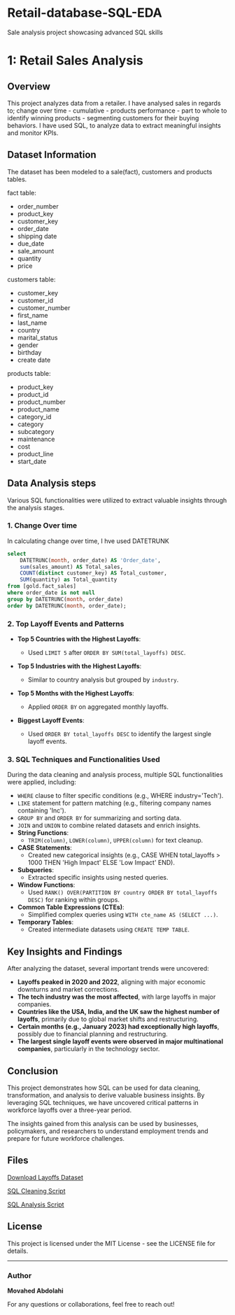 # Retail-database-SQL-EDA
Sale analysis project showcasing advanced SQL skills

# 1: Retail Sales Analysis
## Overview
This project analyzes data from a retailer. I have analysed sales in regards to; change over time - cumulative - products performance - part to whole to identify winning products - segmenting customers for their buying behaviors.
I have used SQL, to analyze data to extract meaningful insights and monitor KPIs.

## Dataset Information
The dataset has been modeled to a sale(fact), customers and products tables. 

fact table:
  - order_number
  - product_key
  - customer_key
  - order_date
  - shipping date
  - due_date
  - sale_amount
  - quantity
  - price

    
customers table:
  - customer_key
  - customer_id
  - customer_number
  - first_name
  - last_name
  - country
  - marital_status
  - gender
  - birthday
  - create date

products table:
  - product_key
  - product_id
  - product_number
  - product_name
  - category_id
  - category
  - subcategory
  - maintenance
  - cost
  - product_line
  - start_date

## Data Analysis steps
Various SQL functionalities were utilized to extract valuable insights through the analysis stages. 

### 1. **Change Over time**
In calculating change over time, I hve used DATETRUNK 
```sql
select
	DATETRUNC(month, order_date) AS 'Order_date',
	sum(sales_amount) AS Total_sales,
	COUNT(distinct customer_key) AS Total_customer,
	SUM(quantity) as Total_quantity
from [gold.fact_sales]
where order_date is not null
group by DATETRUNC(month, order_date)
order by DATETRUNC(month, order_date);
```


### 2. **Top Layoff Events and Patterns**
- **Top 5 Countries with the Highest Layoffs**:
   - Used `LIMIT 5` after `ORDER BY SUM(total_layoffs) DESC`.

- **Top 5 Industries with the Highest Layoffs**:
   - Similar to country analysis but grouped by `industry`.

- **Top 5 Months with the Highest Layoffs**:
   - Applied `ORDER BY` on aggregated monthly layoffs.

- **Biggest Layoff Events**:
   - Used `ORDER BY total_layoffs DESC` to identify the largest single layoff events.

### 3. **SQL Techniques and Functionalities Used**
During the data cleaning and analysis process, multiple SQL functionalities were applied, including:
- `WHERE` clause to filter specific conditions (e.g., WHERE industry='Tech').
- `LIKE` statement for pattern matching (e.g., filtering company names containing 'Inc').
- `GROUP BY` and `ORDER BY` for summarizing and sorting data.
- `JOIN` and `UNION` to combine related datasets and enrich insights.
- **String Functions**:
   - `TRIM(column)`, `LOWER(column)`, `UPPER(column)` for text cleanup.
- **CASE Statements**:
   - Created new categorical insights (e.g., CASE WHEN total_layoffs > 1000 THEN 'High Impact' ELSE 'Low Impact' END).
- **Subqueries**:
   - Extracted specific insights using nested queries.
- **Window Functions**:
   - Used `RANK() OVER(PARTITION BY country ORDER BY total_layoffs DESC)` for ranking within groups.
- **Common Table Expressions (CTEs)**:
   - Simplified complex queries using `WITH cte_name AS (SELECT ...)`.
- **Temporary Tables**:
   - Created intermediate datasets using `CREATE TEMP TABLE`.

## Key Insights and Findings
After analyzing the dataset, several important trends were uncovered:

- **Layoffs peaked in 2020 and 2022**, aligning with major economic downturns and market corrections.
- **The tech industry was the most affected**, with large layoffs in major companies.
- **Countries like the USA, India, and the UK saw the highest number of layoffs**, primarily due to global market shifts and restructuring.
- **Certain months (e.g., January 2023) had exceptionally high layoffs**, possibly due to financial planning and restructuring.
- **The largest single layoff events were observed in major multinational companies**, particularly in the technology sector.

## Conclusion
This project demonstrates how SQL can be used for data cleaning, transformation, and analysis to derive valuable business insights. By leveraging SQL techniques, we have uncovered critical patterns in workforce layoffs over a three-year period.

The insights gained from this analysis can be used by businesses, policymakers, and researchers to understand employment trends and prepare for future workforce challenges.

## Files
[Download Layoffs Dataset](https://github.com/movahed-abdolahi/SQL-projects/Files/layoffs.csv)

[SQL Cleaning Script](https://github.com/movahed-abdolahi/SQL-projects/Files/SQL-Project-Data%20cleaning.sql)

[SQL Analysis Script](https://github.com/movahed-abdolahi/SQL-projects/Files/SQL-Project-Data%20analyzing.sql)


## License
This project is licensed under the MIT License - see the LICENSE file for details.

---
### Author
**Movahed Abdolahi**

For any questions or collaborations, feel free to reach out!

